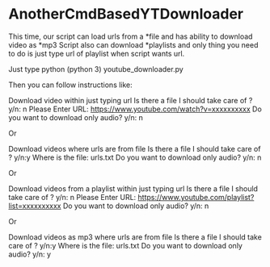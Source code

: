 # AnotherCmdBasedYTDownloader
This time, our script can load urls from a *file and has ability to download video as *mp3
Script also can download *playlists and only thing you need to do is just type url of playlist when script wants url.

Just type python (python 3) youtube_downloader.py

Then you can follow instructions like:

Download video within just typing url
Is there a file I should take care of ? y/n: n
Please Enter URL: https://www.youtube.com/watch?v=xxxxxxxxxx
Do you want to download only audio? y/n: n

Or

Download videos where urls are from file
Is there a file I should take care of ? y/n:y
Where is the file: urls.txt
Do you want to download only audio? y/n: n

Or

Download videos from a playlist within just typing url
Is there a file I should take care of ? y/n: n
Please Enter URL: https://www.youtube.com/playlist?list=xxxxxxxxxx
Do you want to download only audio? y/n: n

Or

Download videos as mp3 where urls are from file
Is there a file I should take care of ? y/n:y
Where is the file: urls.txt
Do you want to download only audio? y/n: y

